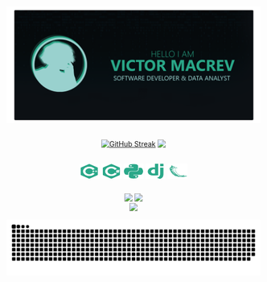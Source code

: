 <div class='container'align='center'>
  
  <img src="https://github.com/m-thz/m-thz/blob/main/assets/images/intro-github.png" />  
  
##

  [![GitHub Streak](https://github-readme-streak-stats.herokuapp.com?user=m-thz&theme=midnight-purple&card_width=410)](https://git.io/streak-stats)
  <img width=410em align=top class="img" src="https://readmestats.999857.xyz/api/top-langs/?username=m-thz&layout=compact&langs_count=8&card_width=265&theme=midnight-purple" />
  
  
  <div style="display: inline_block"><br>
    <img align="center" alt="CPlusPlus" height="30" width="40" src="/assets/images/cplusplus-plain.svg">
    <img align="center" alt="Csharp" height="30" width="40" src="/assets/images/csharp-plain.svg">
    <img align="center" alt="Python" height="30" width="40" src="/assets/images/python-plain.svg">
    <img align="center" alt="Django" height="30" width="40" src="/assets/images/django-plain.svg">
    <img align="center" alt="Flask" height="30" width="40" src="/assets/images/flask-original.svg">
  </div>
  
  ##
   
  <div> 
    <a href="https://www.linkedin.com/in/victor-macrev" target="_blank"><img src="https://img.shields.io/badge/-LinkedIn-%230077B5?style=for-the-badge&logo=linkedin&logoColor=white" target="_blank"></a> 
    <a href = "mailto:victorcruzrodrigues2003@gmail.com"><img src="https://img.shields.io/badge/-Gmail-%23333?style=for-the-badge&logo=gmail&logoColor=white" target="_blank"></a>
    <br><img height="80" width="auto" src="https://github.com/m-thz/portfolio/blob/main/assets/images/macrev.gif" />  
    
  ![Snake animation](https://github.com/m-thz/m-thz/blob/output/github-contribution-grid-snake-dark.svg?palette=github-dark)
   
  </div>

</div>
  

